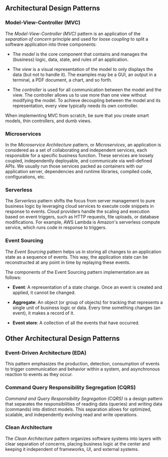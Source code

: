 ## Architectural Design Patterns

### Model-View-Controller (MVC)

The *Model-View-Controller (MVC)* pattern is an application of the *separation of concern* principle and 
used for *loose coupling* to split a software application into three components:

- The *model* is the core component that contains and manages 
the (business) logic, data, state, and rules of an application.

- The *view* is a visual representation of the model to only displays the data (but not to handle it).
The examples may be a GUI, an output in a terminal, a PDF document, a chart, and so forth. 

- The *controller* is used for all communication between the model and the view. 
The controller allows us to use more than one view without modifying the model.
To achieve decoupling between the model and its representation, every view typically needs its own controller.

When implementing MVC from scratch, be sure that you create smart models, thin controllers, and dumb views.

### Microservices

In the *Microservice Architecture* pattern, or *Microservices*, an application is considered 
as a set of collaborating and independent services, each responsible for a specific business function.
These services are loosely coupled, independently deployable, and communicate via well-defined APIs.
We usually run those services packed as containers with our application server, 
dependencies and runtime libraries, compiled code, configurations, etc.

### Serverless

The *Serverless* pattern shifts the focus from server management to pure business logic 
by leveraging cloud services to execute code snippets in response to events.
Cloud providers handle the scaling and execution based on event triggers, 
such as HTTP requests, file uploads, or database modifications.
For example, AWS Lambda is Amazon's serverless compute service, which runs code in response to triggers.

### Event Sourcing

The *Event Sourcing* pattern helps us in storing all changes to an application state as a sequence of events.
This way, the application state can be reconstructed at any point in time by replaying these events.

The components of the Event Sourcing pattern implementation are as follows:

- **Event**: A representation of a state change. Once an event is created and applied, it cannot be changed.

- **Aggregate**: An object (or group of objects) for tracking that represents a single unit of business logic or data.
Every time something changes (an event), it makes a record of it.

- **Event store**: A collection of all the events that have occurred.

## Other Architectural Design Patterns

### Event-Driven Architecture (EDA)

This pattern emphasizes the production, detection, consumption of events 
to trigger communication and behavior within a system, and asynchronous reaction to events as they occur.

### Command Query Responsibility Segregation (CQRS)

*Command and Query Responsibility Segregation (CQRS)* is a design pattern that separates 
the responsibilities of reading data (queries) and writing data (commands) into distinct models. 
This separation allows for optimized, scalable, and independently evolving read and write operations.

### Clean Architecture

The *Clean Architecture* pattern organizes software systems into layers with clear separation of concerns, 
placing business logic at the center and keeping it independent of frameworks, UI, and external systems.
